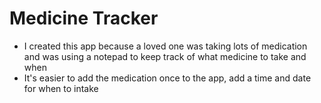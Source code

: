 # Medicine Tracker
- I created this app because a loved one was taking lots of medication and was using a notepad to keep track of what medicine to take and when
- It's easier to add the medication once to the app, add a time and date for when to intake
